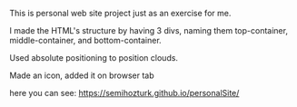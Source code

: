 This is personal web site project just as an exercise for me.

I made the HTML's structure by having 3 divs, naming them top-container, middle-container, and bottom-container.

Used absolute positioning to position clouds.

Made an icon, added it on browser tab

here you can see: https://semihozturk.github.io/personalSite/
